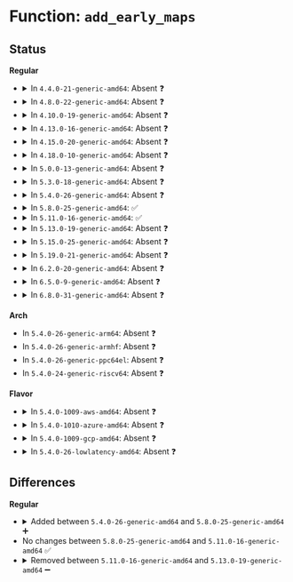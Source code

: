 # Function: <code>add_early_maps</code>

## Status
<b>Regular</b>
<ul>
<li>
<details>
<summary>In <code>4.4.0-21-generic-amd64</code>: Absent ❓</summary>

```json
{
  "name": "add_early_maps",
  "collision_type": "Unique Static",
  "inline_type": "Full",
  "funcs": [
    {
      "addr": 18446744071595266642,
      "name": "add_early_maps",
      "external": false,
      "loc": "drivers/iommu/amd_iommu_init.c:727",
      "file": "drivers/iommu/amd_iommu_init.c",
      "inline": "not declared, inlined",
      "caller_inline": [
        "drivers/iommu/amd_iommu_init.c:init_iommu_all"
      ],
      "caller_func": []
    }
  ],
  "symbols": []
}
```
</details>
</li>
<li>
<details>
<summary>In <code>4.8.0-22-generic-amd64</code>: Absent ❓</summary>

```json
{
  "name": "add_early_maps",
  "collision_type": "Unique Static",
  "inline_type": "Full",
  "funcs": [
    {
      "addr": 18446744071595448390,
      "name": "add_early_maps",
      "external": false,
      "loc": "drivers/iommu/amd_iommu_init.c:817",
      "file": "drivers/iommu/amd_iommu_init.c",
      "inline": "not declared, inlined",
      "caller_inline": [
        "drivers/iommu/amd_iommu_init.c:init_iommu_from_acpi"
      ],
      "caller_func": []
    }
  ],
  "symbols": []
}
```
</details>
</li>
<li>
<details>
<summary>In <code>4.10.0-19-generic-amd64</code>: Absent ❓</summary>

```json
{
  "name": "add_early_maps",
  "collision_type": "Unique Static",
  "inline_type": "Full",
  "funcs": [
    {
      "addr": 18446744071595702730,
      "name": "add_early_maps",
      "external": false,
      "loc": "drivers/iommu/amd_iommu_init.c:919",
      "file": "drivers/iommu/amd_iommu_init.c",
      "inline": "not declared, inlined",
      "caller_inline": [
        "drivers/iommu/amd_iommu_init.c:init_iommu_from_acpi"
      ],
      "caller_func": []
    }
  ],
  "symbols": []
}
```
</details>
</li>
<li>
<details>
<summary>In <code>4.13.0-16-generic-amd64</code>: Absent ❓</summary>

```json
{
  "name": "add_early_maps",
  "collision_type": "Unique Static",
  "inline_type": "Full",
  "funcs": [
    {
      "addr": 18446744071596625704,
      "name": "add_early_maps",
      "external": false,
      "loc": "drivers/iommu/amd_iommu_init.c:928",
      "file": "drivers/iommu/amd_iommu_init.c",
      "inline": "not declared, inlined",
      "caller_inline": [
        "drivers/iommu/amd_iommu_init.c:init_iommu_from_acpi"
      ],
      "caller_func": []
    }
  ],
  "symbols": []
}
```
</details>
</li>
<li>
<details>
<summary>In <code>4.15.0-20-generic-amd64</code>: Absent ❓</summary>

```json
{
  "name": "add_early_maps",
  "collision_type": "Unique Static",
  "inline_type": "Full",
  "funcs": [
    {
      "addr": 18446744071602955752,
      "name": "add_early_maps",
      "external": false,
      "loc": "drivers/iommu/amd_iommu_init.c:1063",
      "file": "drivers/iommu/amd_iommu_init.c",
      "inline": "not declared, inlined",
      "caller_inline": [
        "drivers/iommu/amd_iommu_init.c:init_iommu_from_acpi"
      ],
      "caller_func": []
    }
  ],
  "symbols": []
}
```
</details>
</li>
<li>
<details>
<summary>In <code>4.18.0-10-generic-amd64</code>: Absent ❓</summary>

```json
{
  "name": "add_early_maps",
  "collision_type": "Unique Static",
  "inline_type": "Full",
  "funcs": [
    {
      "addr": 18446744071603128518,
      "name": "add_early_maps",
      "external": false,
      "loc": "drivers/iommu/amd_iommu_init.c:1063",
      "file": "drivers/iommu/amd_iommu_init.c",
      "inline": "not declared, inlined",
      "caller_inline": [
        "drivers/iommu/amd_iommu_init.c:init_iommu_from_acpi"
      ],
      "caller_func": []
    }
  ],
  "symbols": []
}
```
</details>
</li>
<li>
<details>
<summary>In <code>5.0.0-13-generic-amd64</code>: Absent ❓</summary>

```json
{
  "name": "add_early_maps",
  "collision_type": "Unique Static",
  "inline_type": "Full",
  "funcs": [
    {
      "addr": 18446744071604931349,
      "name": "add_early_maps",
      "external": false,
      "loc": "drivers/iommu/amd_iommu_init.c:1090",
      "file": "drivers/iommu/amd_iommu_init.c",
      "inline": "not declared, inlined",
      "caller_inline": [
        "drivers/iommu/amd_iommu_init.c:init_iommu_from_acpi"
      ],
      "caller_func": []
    }
  ],
  "symbols": []
}
```
</details>
</li>
<li>
<details>
<summary>In <code>5.3.0-18-generic-amd64</code>: Absent ❓</summary>

```json
{
  "name": "add_early_maps",
  "collision_type": "Unique Static",
  "inline_type": "Full",
  "funcs": [
    {
      "addr": 18446744071605041518,
      "name": "add_early_maps",
      "external": false,
      "loc": "drivers/iommu/amd_iommu_init.c:1078",
      "file": "drivers/iommu/amd_iommu_init.c",
      "inline": "not declared, inlined",
      "caller_inline": [
        "drivers/iommu/amd_iommu_init.c:init_iommu_from_acpi"
      ],
      "caller_func": []
    }
  ],
  "symbols": []
}
```
</details>
</li>
<li>
<details>
<summary>In <code>5.4.0-26-generic-amd64</code>: Absent ❓</summary>

```json
{
  "name": "add_early_maps",
  "collision_type": "Unique Static",
  "inline_type": "Full",
  "funcs": [
    {
      "addr": 18446744071605078294,
      "name": "add_early_maps",
      "external": false,
      "loc": "drivers/iommu/amd_iommu_init.c:1079",
      "file": "drivers/iommu/amd_iommu_init.c",
      "inline": "not declared, inlined",
      "caller_inline": [
        "drivers/iommu/amd_iommu_init.c:init_iommu_from_acpi"
      ],
      "caller_func": []
    }
  ],
  "symbols": []
}
```
</details>
</li>
<li>
<details>
<summary>In <code>5.8.0-25-generic-amd64</code>: ✅</summary>

```c
int add_early_maps()
```

```json
{
  "name": "add_early_maps",
  "collision_type": "Unique Static",
  "inline_type": "No",
  "funcs": [
    {
      "addr": 18446744071609366116,
      "name": "add_early_maps",
      "external": false,
      "loc": "drivers/iommu/amd/init.c:1079",
      "file": "drivers/iommu/amd/init.c",
      "inline": "seen, unknown",
      "caller_inline": [],
      "caller_func": [
        "drivers/iommu/amd/init.c:init_iommu_from_acpi"
      ]
    }
  ],
  "symbols": [
    {
      "addr": 18446744071609366116,
      "name": "add_early_maps",
      "section": ".init.text",
      "bind": "STB_LOCAL",
      "size": 192
    }
  ]
}
```
</details>
</li>
<li>
<details>
<summary>In <code>5.11.0-16-generic-amd64</code>: ✅</summary>

```c
int add_early_maps()
```

```json
{
  "name": "add_early_maps",
  "collision_type": "Unique Static",
  "inline_type": "No",
  "funcs": [
    {
      "addr": 18446744071612437556,
      "name": "add_early_maps",
      "external": false,
      "loc": "drivers/iommu/amd/init.c:1142",
      "file": "drivers/iommu/amd/init.c",
      "inline": "seen, unknown",
      "caller_inline": [],
      "caller_func": [
        "drivers/iommu/amd/init.c:init_iommu_from_acpi"
      ]
    }
  ],
  "symbols": [
    {
      "addr": 18446744071612437556,
      "name": "add_early_maps",
      "section": ".init.text",
      "bind": "STB_LOCAL",
      "size": 192
    }
  ]
}
```
</details>
</li>
<li>
<details>
<summary>In <code>5.13.0-19-generic-amd64</code>: Absent ❓</summary>

```json
{
  "name": "add_early_maps",
  "collision_type": "Unique Static",
  "inline_type": "Full",
  "funcs": [
    {
      "addr": 18446744071614578810,
      "name": "add_early_maps",
      "external": false,
      "loc": "drivers/iommu/amd/init.c:1138",
      "file": "drivers/iommu/amd/init.c",
      "inline": "not declared, inlined",
      "caller_inline": [
        "drivers/iommu/amd/init.c:init_iommu_from_acpi"
      ],
      "caller_func": []
    }
  ],
  "symbols": []
}
```
</details>
</li>
<li>
<details>
<summary>In <code>5.15.0-25-generic-amd64</code>: Absent ❓</summary>

```json
{
  "name": "add_early_maps",
  "collision_type": "Unique Static",
  "inline_type": "Full",
  "funcs": [
    {
      "addr": 18446744071615534008,
      "name": "add_early_maps",
      "external": false,
      "loc": "drivers/iommu/amd/init.c:1149",
      "file": "drivers/iommu/amd/init.c",
      "inline": "not declared, inlined",
      "caller_inline": [
        "drivers/iommu/amd/init.c:init_iommu_from_acpi"
      ],
      "caller_func": []
    }
  ],
  "symbols": []
}
```
</details>
</li>
<li>
<details>
<summary>In <code>5.19.0-21-generic-amd64</code>: Absent ❓</summary>

```json
{
  "name": "add_early_maps",
  "collision_type": "Unique Static",
  "inline_type": "Full",
  "funcs": [
    {
      "addr": 18446744071617339318,
      "name": "add_early_maps",
      "external": false,
      "loc": "drivers/iommu/amd/init.c:1155",
      "file": "drivers/iommu/amd/init.c",
      "inline": "not declared, inlined",
      "caller_inline": [
        "drivers/iommu/amd/init.c:init_iommu_from_acpi"
      ],
      "caller_func": []
    }
  ],
  "symbols": []
}
```
</details>
</li>
<li>
<details>
<summary>In <code>6.2.0-20-generic-amd64</code>: Absent ❓</summary>

```json
{
  "name": "add_early_maps",
  "collision_type": "Unique Static",
  "inline_type": "Full",
  "funcs": [
    {
      "addr": 18446744071628071488,
      "name": "add_early_maps",
      "external": false,
      "loc": "drivers/iommu/amd/init.c:1253",
      "file": "drivers/iommu/amd/init.c",
      "inline": "not declared, inlined",
      "caller_inline": [
        "drivers/iommu/amd/init.c:init_iommu_from_acpi"
      ],
      "caller_func": []
    }
  ],
  "symbols": []
}
```
</details>
</li>
<li>
<details>
<summary>In <code>6.5.0-9-generic-amd64</code>: Absent ❓</summary>

```json
{
  "name": "add_early_maps",
  "collision_type": "Unique Static",
  "inline_type": "Full",
  "funcs": [
    {
      "addr": 18446744071619837562,
      "name": "add_early_maps",
      "external": false,
      "loc": "drivers/iommu/amd/init.c:1288",
      "file": "drivers/iommu/amd/init.c",
      "inline": "not declared, inlined",
      "caller_inline": [
        "drivers/iommu/amd/init.c:init_iommu_from_acpi"
      ],
      "caller_func": []
    }
  ],
  "symbols": []
}
```
</details>
</li>
<li>
<details>
<summary>In <code>6.8.0-31-generic-amd64</code>: Absent ❓</summary>

```json
{
  "name": "add_early_maps",
  "collision_type": "Unique Static",
  "inline_type": "Full",
  "funcs": [
    {
      "addr": 18446744071622146362,
      "name": "add_early_maps",
      "external": false,
      "loc": "drivers/iommu/amd/init.c:1303",
      "file": "drivers/iommu/amd/init.c",
      "inline": "not declared, inlined",
      "caller_inline": [
        "drivers/iommu/amd/init.c:init_iommu_from_acpi"
      ],
      "caller_func": []
    }
  ],
  "symbols": []
}
```
</details>
</li>
</ul>
<b>Arch</b>
<ul>
<li>
In <code>5.4.0-26-generic-arm64</code>: Absent ❓
</li>
<li>
In <code>5.4.0-26-generic-armhf</code>: Absent ❓
</li>
<li>
In <code>5.4.0-26-generic-ppc64el</code>: Absent ❓
</li>
<li>
In <code>5.4.0-24-generic-riscv64</code>: Absent ❓
</li>
</ul>
<b>Flavor</b>
<ul>
<li>
<details>
<summary>In <code>5.4.0-1009-aws-amd64</code>: Absent ❓</summary>

```json
{
  "name": "add_early_maps",
  "collision_type": "Unique Static",
  "inline_type": "Full",
  "funcs": [
    {
      "addr": 18446744071604977917,
      "name": "add_early_maps",
      "external": false,
      "loc": "drivers/iommu/amd_iommu_init.c:1079",
      "file": "drivers/iommu/amd_iommu_init.c",
      "inline": "not declared, inlined",
      "caller_inline": [
        "drivers/iommu/amd_iommu_init.c:init_iommu_from_acpi"
      ],
      "caller_func": []
    }
  ],
  "symbols": []
}
```
</details>
</li>
<li>
<details>
<summary>In <code>5.4.0-1010-azure-amd64</code>: Absent ❓</summary>

```json
{
  "name": "add_early_maps",
  "collision_type": "Unique Static",
  "inline_type": "Full",
  "funcs": [
    {
      "addr": 18446744071604942218,
      "name": "add_early_maps",
      "external": false,
      "loc": "drivers/iommu/amd_iommu_init.c:1079",
      "file": "drivers/iommu/amd_iommu_init.c",
      "inline": "not declared, inlined",
      "caller_inline": [
        "drivers/iommu/amd_iommu_init.c:init_iommu_from_acpi"
      ],
      "caller_func": []
    }
  ],
  "symbols": []
}
```
</details>
</li>
<li>
<details>
<summary>In <code>5.4.0-1009-gcp-amd64</code>: Absent ❓</summary>

```json
{
  "name": "add_early_maps",
  "collision_type": "Unique Static",
  "inline_type": "Full",
  "funcs": [
    {
      "addr": 18446744071605058617,
      "name": "add_early_maps",
      "external": false,
      "loc": "drivers/iommu/amd_iommu_init.c:1079",
      "file": "drivers/iommu/amd_iommu_init.c",
      "inline": "not declared, inlined",
      "caller_inline": [
        "drivers/iommu/amd_iommu_init.c:init_iommu_from_acpi"
      ],
      "caller_func": []
    }
  ],
  "symbols": []
}
```
</details>
</li>
<li>
<details>
<summary>In <code>5.4.0-26-lowlatency-amd64</code>: Absent ❓</summary>

```json
{
  "name": "add_early_maps",
  "collision_type": "Unique Static",
  "inline_type": "Full",
  "funcs": [
    {
      "addr": 18446744071605082488,
      "name": "add_early_maps",
      "external": false,
      "loc": "drivers/iommu/amd_iommu_init.c:1079",
      "file": "drivers/iommu/amd_iommu_init.c",
      "inline": "not declared, inlined",
      "caller_inline": [
        "drivers/iommu/amd_iommu_init.c:init_iommu_from_acpi"
      ],
      "caller_func": []
    }
  ],
  "symbols": []
}
```
</details>
</li>
</ul>

## Differences
<b>Regular</b>
<ul>
<li>
<details>
<summary>Added between <code>5.4.0-26-generic-amd64</code> and <code>5.8.0-25-generic-amd64</code> ➕</summary>

```c
int add_early_maps()
```
</details>
</li>
<li>
No changes between <code>5.8.0-25-generic-amd64</code> and <code>5.11.0-16-generic-amd64</code> ✅
</li>
<li>
<details>
<summary>Removed between <code>5.11.0-16-generic-amd64</code> and <code>5.13.0-19-generic-amd64</code> ➖</summary>

```c
int add_early_maps()
```
</details>
</li>
</ul>
